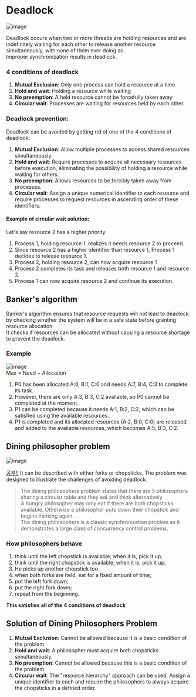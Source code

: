 # Deadlock
![image](https://github.com/vacu9708/Fundamental-knowledge/assets/67142421/950cfd23-dbcc-4fab-8e62-8092ffcb0cae)

Deadlock occurs when two or more threads are holding resources and are indefinitely waiting for each other to release another resource simultaneously, with none of them ever doing so.<br>
Improper synchronization results in deadlock.

### 4 conditions of deadlock
1. **Mutual Exclusion**: Only one process can hold a resource at a time
2. **Hold and wait**: Holding a resource while waiting
3. **No preemption**: A held resource cannot be forcefully taken away
4. **Circular wait**: Processes are waiting for resources held by each other.

### Deadlock prevention:
Deadlock can be avoided by getting rid of one of the 4 conditions of deadlock.<br>
1. **Mutual Exclusion**: Allow multiple processes to access shared resources simultaneously.
2. **Hold and wait**: Require processes to acquire all necessary resources before execution, eliminating the possibility of holding a resource while waiting for others.
3. **No preemption**: Allows resources to be forcibly taken away from processes.
4. **Circular wait**: Assign a unique numerical identifier to each resource and require processes to request resources in ascending order of these identifiers.
#### Example of circular wait solution:
Let's say resource 2 has a higher priority.
1. Process 1, holding resource 1, realizes it needs resource 2 to proceed.
2. Since resource 2 has a higher identifier than resource 1, Process 1 decides to release resource 1.
3. Process 2, holding resource 2, can now acquire resource 1
4. Process 2 completes its task and releases both resource 1 and resource 2.
5. Process 1 can now acquire resource 2 and continue its execution.

## Banker's algorithm 
Banker's algorithm ensures that resource requests will not lead to deadlock by checking whether the system will be in a safe state before granting resource allocation.<br>
It checks if resources can be allocated without causing a resource shortage to prevent the deadlock.

### Example
![image](https://user-images.githubusercontent.com/67142421/176335355-321373a4-e7db-429f-9728-f2e3bdd1c302.png)<br>
Max = Need + Allocation<br>
1. P0 has been allocated A:0, B:1, C:0 and needs A:7, B:4, C:3 to complete its task.
2. However, there are only A:3, B:3, C:2 available, so P0 cannot be completed at the moment.
3. P1 can be completed because it needs A:1, B:2, C:2, which can be satisfied using the available resources.
4. P1 is completed and its allocated resources (A:2, B:0, C:0) are released and added to the available resources, which becomes A:5, B:3, C:2.
## Dining philosopher problem
![image](https://user-images.githubusercontent.com/67142421/176333583-a1ffafd2-a73b-4a73-bbe4-706c0e076d25.png)

[공부!!](https://m.blog.naver.com/hirit808/221788147057)
It can be described with either forks or chopsticks.
The problem was designed to illustrate the challenges of avoiding deadlock.<br>

>The dining philosophers problem states that there are 5 philosophers sharing a circular table and they eat and think alternatively.<br>
>A hungry philosopher may only eat if there are both chopsticks available. Otherwise a philosopher puts down their chopstick and begins thinking again.<br>
>The dining philosophers is a classic synchronization problem as it demonstrates a large class of concurrency control problems.<br>

### How philosophers behave
1. think until the left chopstick is available; when it is, pick it up;
2. think until the right chopstick is available; when it is, pick it up;
3. He picks up another chopstick too
4. when both forks are held, eat for a fixed amount of time;
5. put the left fork down;
6. put the right fork down;
7. repeat from the beginning.

**This satisfies all of the 4 conditions of deadlock**

## Solution of Dining Philosophers Problem
1. **Mutual Exclusion**: Cannot be allowed because it is a basic condition of the problem.
2. **Hold and wait**: A philosopher must acquire both chopsticks simultaneously. 
3. **No preemption**: Cannot be allowed because this is a basic condition of the problem.
4. **Circular wait**: The "resource hierarchy" approach can be used. Assign a unique identifier to each and require the philosophers to always acquire the chopsticks in a defined order.
